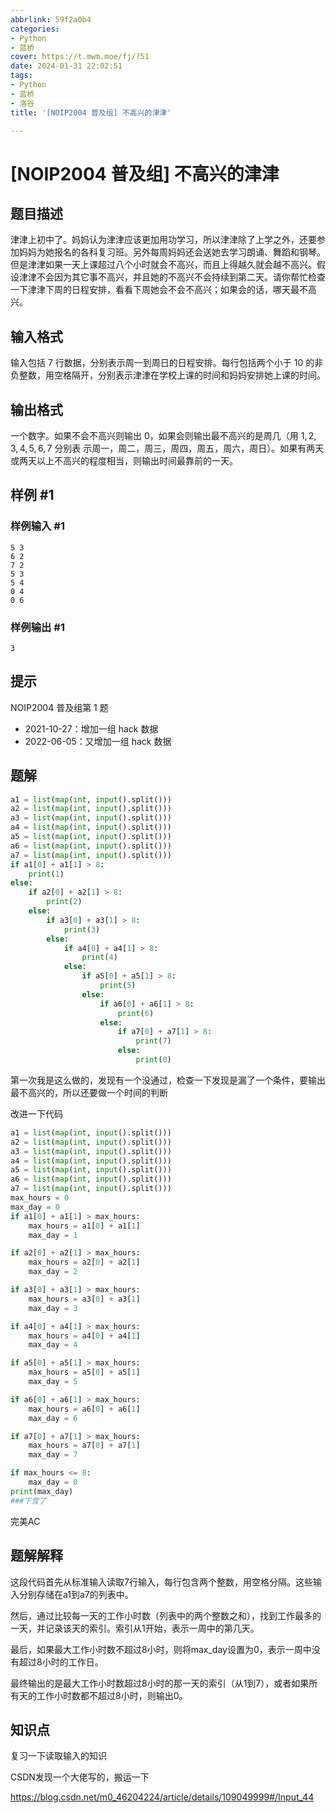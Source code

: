 ```yaml
---
abbrlink: 59f2a0b4
categories:
- Python
- 蓝桥
cover: https://t.mwm.moe/fj/?51
date: 2024-01-31 22:02:51
tags:
- Python
- 蓝桥
- 洛谷
title: '[NOIP2004 普及组] 不高兴的津津'

---
```


# [NOIP2004 普及组] 不高兴的津津

## 题目描述

津津上初中了。妈妈认为津津应该更加用功学习，所以津津除了上学之外，还要参加妈妈为她报名的各科复习班。另外每周妈妈还会送她去学习朗诵、舞蹈和钢琴。但是津津如果一天上课超过八个小时就会不高兴，而且上得越久就会越不高兴。假设津津不会因为其它事不高兴，并且她的不高兴不会持续到第二天。请你帮忙检查一下津津下周的日程安排，看看下周她会不会不高兴；如果会的话，哪天最不高兴。

## 输入格式

输入包括 $7$ 行数据，分别表示周一到周日的日程安排。每行包括两个小于 $10$ 的非负整数，用空格隔开，分别表示津津在学校上课的时间和妈妈安排她上课的时间。

## 输出格式

一个数字。如果不会不高兴则输出 $0$，如果会则输出最不高兴的是周几（用 $1, 2, 3, 4, 5, 6, 7$ 分别表 示周一，周二，周三，周四，周五，周六，周日）。如果有两天或两天以上不高兴的程度相当，则输出时间最靠前的一天。

## 样例 #1

### 样例输入 #1

```
5 3
6 2
7 2
5 3
5 4
0 4
0 6
```

### 样例输出 #1

```
3
```

## 提示

NOIP2004 普及组第 1 题

- 2021-10-27：增加一组 hack 数据
- 2022-06-05：又增加一组 hack 数据

## 题解

```python
a1 = list(map(int, input().split()))
a2 = list(map(int, input().split()))
a3 = list(map(int, input().split()))
a4 = list(map(int, input().split()))
a5 = list(map(int, input().split()))
a6 = list(map(int, input().split()))
a7 = list(map(int, input().split()))
if a1[0] + a1[1] > 8:
    print(1)
else:
    if a2[0] + a2[1] > 8:
        print(2)
    else:
        if a3[0] + a3[1] > 8:
            print(3)
        else:
            if a4[0] + a4[1] > 8:
                print(4)
            else:
                if a5[0] + a5[1] > 8:
                    print(5)
                else:
                    if a6[0] + a6[1] > 8:
                        print(6)
                    else:
                        if a7[0] + a7[1] > 8:
                            print(7)
                        else:
                            print(0)

```

第一次我是这么做的，发现有一个没通过，检查一下发现是漏了一个条件，要输出最不高兴的，所以还要做一个时间的判断

改进一下代码

```python
a1 = list(map(int, input().split()))
a2 = list(map(int, input().split()))
a3 = list(map(int, input().split()))
a4 = list(map(int, input().split()))
a5 = list(map(int, input().split()))
a6 = list(map(int, input().split()))
a7 = list(map(int, input().split()))
max_hours = 0
max_day = 0
if a1[0] + a1[1] > max_hours:
    max_hours = a1[0] + a1[1]
    max_day = 1

if a2[0] + a2[1] > max_hours:
    max_hours = a2[0] + a2[1]
    max_day = 2

if a3[0] + a3[1] > max_hours:
    max_hours = a3[0] + a3[1]
    max_day = 3

if a4[0] + a4[1] > max_hours:
    max_hours = a4[0] + a4[1]
    max_day = 4

if a5[0] + a5[1] > max_hours:
    max_hours = a5[0] + a5[1]
    max_day = 5

if a6[0] + a6[1] > max_hours:
    max_hours = a6[0] + a6[1]
    max_day = 6

if a7[0] + a7[1] > max_hours:
    max_hours = a7[0] + a7[1]
    max_day = 7

if max_hours <= 8:
    max_day = 0
print(max_day)
###下雪了
```

完美AC

## 题解解释

这段代码首先从标准输入读取7行输入，每行包含两个整数，用空格分隔。这些输入分别存储在a1到a7的列表中。

然后，通过比较每一天的工作小时数（列表中的两个整数之和），找到工作最多的一天，并记录该天的索引。索引从1开始，表示一周中的第几天。

最后，如果最大工作小时数不超过8小时，则将max_day设置为0，表示一周中没有超过8小时的工作日。

最终输出的是最大工作小时数超过8小时的那一天的索引（从1到7），或者如果所有天的工作小时数都不超过8小时，则输出0。

## 知识点

复习一下读取输入的知识

CSDN发现一个大佬写的，搬运一下

https://blog.csdn.net/m0_46204224/article/details/109049999#/Input_44	
